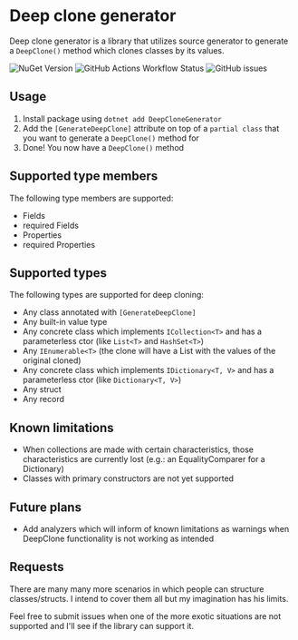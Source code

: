 # Deep clone generator

Deep clone generator is a library that utilizes source generator to generate a `DeepClone()` method which clones classes
by its values.

![NuGet Version](https://img.shields.io/nuget/v/DeepCloneGenerator)
![GitHub Actions Workflow Status](https://img.shields.io/github/actions/workflow/status/sandervanteinde/DeepCloneGenerator/dotnet.yml)
![GitHub issues](https://img.shields.io/github/issues/sandervanteinde/DeepCloneGenerator)

## Usage

1. Install package using `dotnet add DeepCloneGenerator`
2. Add the `[GenerateDeepClone]` attribute on top of a `partial class` that you want to generate a `DeepClone()` method
   for
3. Done! You now have a `DeepClone()` method

## Supported type members

The following type members are supported:

- Fields
- required Fields
- Properties
- required Properties

## Supported types

The following types are supported for deep cloning:

- Any class annotated with `[GenerateDeepClone]`
- Any built-in value type
- Any concrete class which implements `ICollection<T>` and has a parameterless ctor (like `List<T>` and `HashSet<T>`)
- Any `IEnumerable<T>` (the clone will have a List<T> with the values of the original cloned)
- Any concrete class which implements `IDictionary<T, V>` and has a parameterless ctor (like `Dictionary<T, V>`)
- Any struct
- Any record

## Known limitations

- When collections are made with certain characteristics, those characteristics are currently lost (e.g.: an
  EqualityComparer for a Dictionary)
- Classes with primary constructors are not yet supported

## Future plans

- Add analyzers which will inform of known limitations as warnings when DeepClone functionality is not working as
  intended

## Requests

There are many many more scenarios in which people can structure classes/structs. I intend to cover them all but my
imagination has his limits.

Feel free to submit issues when one of the more exotic situations are not supported and I'll see if the library can
support it. 